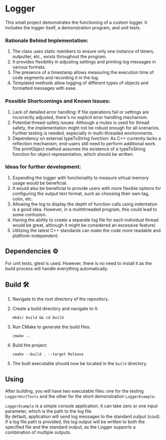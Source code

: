 
# Logger


This small project demonstrates the functioning of a custom logger.
It includes the logger itself, a demonstration program, and unit tests.

### Rationale Behind Implementation:

1. The class uses static members to ensure only one instance of timers, outputter, etc., exists throughout the program.
2. It provides flexibility in adjusting settings and printing log messages in various formats.
3. The presence of a timestamp allows measuring the execution time of code segments and recording it in the log. 
4. Templated methods allow logging of different types of objects and formatted messages with ease.

### Possible Shortcomings and Known Issues:

1. Lack of detailed error handling: If file operations fail or settings are incorrectly adjusted, there's no explicit error handling mechanism.
2. Potential thread-safety issues: Although a mutex is used for thread safety, the implementation might not be robust enough for all scenarios. Further testing is needed, especially in multi-threaded environments.
3. Dependency on external typeToString function: As C++ currently lacks a reflection mechanism, end-users still need to perform additional work. The printObject method assumes the existence of a typeToString function for object representation, which should be written.

### Ideas for further development:

1. Expanding the logger with functionality to measure virtual memory usage would be beneficial.
2. It would also be beneficial to provide users with more flexible options for configuring the output text format, such as choosing their own tag, color, etc.
3. Allowing the log to display the depth of function calls using indentation is a good idea. However, in a multithreaded program, this could lead to some confusion.
4. Having the ability to create a separate log file for each individual thread would be great, although it might be considered an excessive feature)
5. Utilizing the latest C++ standards can make the code more readable and platform-independent.


## Dependencies ⚙️

For unit tests, gtest is used. However, there is no need to install it as the build process will handle everything automatically.

## Build  🛠️

1. Navigate to the root directory of the repository.

2. Create a build directory and navigate to it:

    ```console
    mkdir build && cd build
    ```

3. Run CMake to generate the build files:

    ```console
    cmake ..
    ```

4. Build the project:

    ```console
    cmake --build . --target Release
    ```

6. The built executable should now be located in the `build` directory.


## Using

After building, you will have two executable files: one for the testing `LoggerUnitTests` and the other for the short demonstration `LoggerExample`.

`LoggerExample` is a simple console application. It can take zero or one input parameter, which is the path to the log file. \
By default, application will send log messages to the standard output (cout). \
If a log file path is provided, the log output will be written to both the specified file and the standard output, as the Logger supports a combination of multiple outputs.